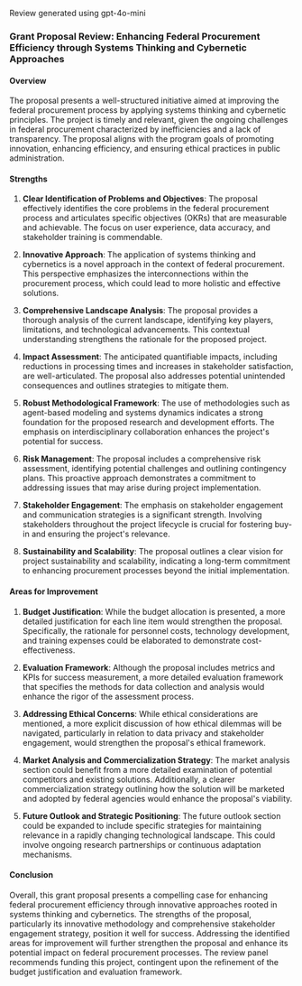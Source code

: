 Review generated using gpt-4o-mini

### Grant Proposal Review: Enhancing Federal Procurement Efficiency through Systems Thinking and Cybernetic Approaches

#### Overview
The proposal presents a well-structured initiative aimed at improving the federal procurement process by applying systems thinking and cybernetic principles. The project is timely and relevant, given the ongoing challenges in federal procurement characterized by inefficiencies and a lack of transparency. The proposal aligns with the program goals of promoting innovation, enhancing efficiency, and ensuring ethical practices in public administration.

#### Strengths

1. **Clear Identification of Problems and Objectives**: The proposal effectively identifies the core problems in the federal procurement process and articulates specific objectives (OKRs) that are measurable and achievable. The focus on user experience, data accuracy, and stakeholder training is commendable.

2. **Innovative Approach**: The application of systems thinking and cybernetics is a novel approach in the context of federal procurement. This perspective emphasizes the interconnections within the procurement process, which could lead to more holistic and effective solutions.

3. **Comprehensive Landscape Analysis**: The proposal provides a thorough analysis of the current landscape, identifying key players, limitations, and technological advancements. This contextual understanding strengthens the rationale for the proposed project.

4. **Impact Assessment**: The anticipated quantifiable impacts, including reductions in processing times and increases in stakeholder satisfaction, are well-articulated. The proposal also addresses potential unintended consequences and outlines strategies to mitigate them.

5. **Robust Methodological Framework**: The use of methodologies such as agent-based modeling and systems dynamics indicates a strong foundation for the proposed research and development efforts. The emphasis on interdisciplinary collaboration enhances the project's potential for success.

6. **Risk Management**: The proposal includes a comprehensive risk assessment, identifying potential challenges and outlining contingency plans. This proactive approach demonstrates a commitment to addressing issues that may arise during project implementation.

7. **Stakeholder Engagement**: The emphasis on stakeholder engagement and communication strategies is a significant strength. Involving stakeholders throughout the project lifecycle is crucial for fostering buy-in and ensuring the project's relevance.

8. **Sustainability and Scalability**: The proposal outlines a clear vision for project sustainability and scalability, indicating a long-term commitment to enhancing procurement processes beyond the initial implementation.

#### Areas for Improvement

1. **Budget Justification**: While the budget allocation is presented, a more detailed justification for each line item would strengthen the proposal. Specifically, the rationale for personnel costs, technology development, and training expenses could be elaborated to demonstrate cost-effectiveness.

2. **Evaluation Framework**: Although the proposal includes metrics and KPIs for success measurement, a more detailed evaluation framework that specifies the methods for data collection and analysis would enhance the rigor of the assessment process.

3. **Addressing Ethical Concerns**: While ethical considerations are mentioned, a more explicit discussion of how ethical dilemmas will be navigated, particularly in relation to data privacy and stakeholder engagement, would strengthen the proposal's ethical framework.

4. **Market Analysis and Commercialization Strategy**: The market analysis section could benefit from a more detailed examination of potential competitors and existing solutions. Additionally, a clearer commercialization strategy outlining how the solution will be marketed and adopted by federal agencies would enhance the proposal's viability.

5. **Future Outlook and Strategic Positioning**: The future outlook section could be expanded to include specific strategies for maintaining relevance in a rapidly changing technological landscape. This could involve ongoing research partnerships or continuous adaptation mechanisms.

#### Conclusion
Overall, this grant proposal presents a compelling case for enhancing federal procurement efficiency through innovative approaches rooted in systems thinking and cybernetics. The strengths of the proposal, particularly its innovative methodology and comprehensive stakeholder engagement strategy, position it well for success. Addressing the identified areas for improvement will further strengthen the proposal and enhance its potential impact on federal procurement processes. The review panel recommends funding this project, contingent upon the refinement of the budget justification and evaluation framework.